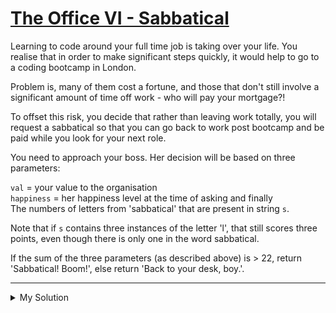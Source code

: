 # [The Office VI - Sabbatical](https://www.codewars.com/kata/57fe50d000d05166720000b1)

Learning to code around your full time job is taking over your life. You realise that in order to make significant steps quickly, it would help to go to a coding bootcamp in London.

Problem is, many of them cost a fortune, and those that don't still involve a significant amount of time off work - who will pay your mortgage?!

To offset this risk, you decide that rather than leaving work totally, you will request a sabbatical so that you can go back to work post bootcamp and be paid while you look for your next role.

You need to approach your boss. Her decision will be based on three parameters:

`val` = your value to the organisation  
`happiness` = her happiness level at the time of asking and finally  
The numbers of letters from 'sabbatical' that are present in string `s`.

Note that if `s` contains three instances of the letter 'l', that still scores three points, even though there is only one in the word sabbatical.

If the sum of the three parameters (as described above) is > 22, return 'Sabbatical! Boom!', else return 'Back to your desk, boy.'.

---

<details><summary>My Solution</summary>

```js
function sabb(s, val, happiness) {
  return (s.match(/[sabbatical]/gi) || []).length + val + happiness > 22
    ? 'Sabbatical! Boom!'
    : 'Back to your desk, boy.'
}
```

</details>
